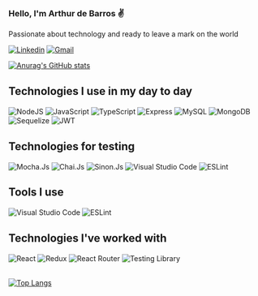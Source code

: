 
### Hello, I'm Arthur de Barros ✌️

Passionate about technology and ready to leave a mark on the world

[![Linkedin](https://img.shields.io/badge/LinkedIn-0077B5?style=for-the-badge&logo=linkedin&logoColor=white)](https://www.linkedin.com/in/arthur-barros-nascimento/)
[![Gmail](https://img.shields.io/badge/Gmail-D14836?style=for-the-badge&logo=gmail&logoColor=white)](arthurbarros.nascimento12@gmail.com)

[![Anurag's GitHub stats](https://github-readme-stats.vercel.app/api?username=arthurbarrosnascimento)](https://github.com/anuraghazra/github-readme-stats)

## Technologies I use in my day to day

<div style="display: inline_block"> 
  <img align="center" alt="NodeJS" src="https://img.shields.io/badge/Node.js-43853D?style=for-the-badge&logo=node.js&logoColor=white"/>

  <img align="center" alt="JavaScript" src="https://img.shields.io/badge/JavaScript-F7DF1E?style=for-the-badge&logo=javascript&logoColor=black"/>

  <img align="center" alt="TypeScript" src="https://img.shields.io/badge/TypeScript-007ACC?style=for-the-badge&logo=typescript&logoColor=white"/>

  <img align="center" alt="Express" src="https://img.shields.io/badge/Express.js-404D59?style=for-the-badge"/>

  <img align="center" alt="MySQL" src="https://img.shields.io/badge/MySQL-00000F?style=for-the-badge&logo=mysql&logoColor=white"/>

  <img align="center" alt="MongoDB" src="https://img.shields.io/badge/MongoDB-4EA94B?style=for-the-badge&logo=mongodb&logoColor=white">

  <img align="center" alt="Sequelize" src="https://img.shields.io/badge/sequelize-323330?style=for-the-badge&logo=sequelize&logoColor=blue"/>

  <img align="center" alt="JWT" src="https://img.shields.io/badge/json%20web%20tokens-323330?style=for-the-badge&logo=json-web-tokens/&logoColor=pink"/>

</div>

## Technologies for testing

<div style="display: inline_block"> 
  <img align="center" alt="Mocha.Js" src="https://img.shields.io/badge/mocha.js-323330?style=for-the-badge&logo=mocha&logoColor=Brown"/>

  <img align="center" alt="Chai.Js" src="https://img.shields.io/badge/chai.js-323330?style=for-the-badge&logo=chai&logoColor=red"/>

  <img align="center" alt="Sinon.Js" src="https://img.shields.io/badge/sinon.js-323330?style=for-the-badge&logo=sinon"/>

  <img align="center" alt="Visual Studio Code" src="https://img.shields.io/badge/Visual_Studio_Code-0078D4?style=for-the-badge&logo=visual%20studio%20code&logoColor=white"/>

  <img align="center" alt="ESLint" src="https://img.shields.io/badge/eslint-3A33D1?style=for-the-badge&logo=eslint&logoColor=white"/>

</div>

## Tools I use

<div style="display: inline_block"> 
  <img align="center" alt="Visual Studio Code" src="https://img.shields.io/badge/Visual_Studio_Code-0078D4?style=for-the-badge&logo=visual%20studio%20code&logoColor=white"/>

  <img align="center" alt="ESLint" src="https://img.shields.io/badge/eslint-3A33D1?style=for-the-badge&logo=eslint&logoColor=white"/>

</div>

## Technologies I've worked with

<div style="display: inline_block"> 
  <img align="center" alt="React" src="https://img.shields.io/badge/React-20232A?style=for-the-badge&logo=react&logoColor=61DAFB"/>

  <img align="center" alt="Redux" src="https://img.shields.io/badge/Redux-593D88?style=for-the-badge&logo=redux&logoColor=white"/>

  <img align="center" alt="React Router" src="https://img.shields.io/badge/React_Router-CA4245?style=for-the-badge&logo=react-router&logoColor=white"/>

  <img align="center" alt="Testing Library" src="https://img.shields.io/badge/testing%20library-323330?style=for-the-badge&logo=testing-library&logoColor=red"/>
</div>

<br>

[![Top Langs](https://github-readme-stats.vercel.app/api/top-langs/?username=arthurbarrosnascimento&layout=compact)](https://github.com/anuraghazra/github-readme-stats)
